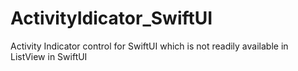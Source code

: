 # ActivityIdicator_SwiftUI
Activity Indicator control for SwiftUI which is not readily available in ListView in SwiftUI
